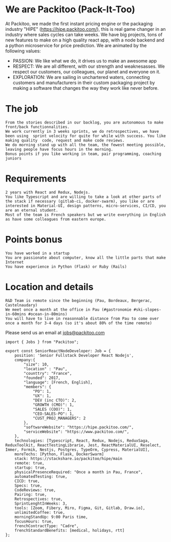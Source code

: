 # We are Packitoo (Pack-It-Too)

At Packitoo, we made the first instant pricing engine or the packaging industry "HIPE" (https://hipe.packitoo.com/), this is real game changer in an industry where sales cycles can take weeks. We have big projects, tons of new features to make on a high quality react app, with a node backend and a python microservice for price prediction.
We are animated by the following values:

* PASSION: We like what we do, it drives us to make an awesome app
* RESPECT: We are all different, with our strength and weaknesasses. We respect our customers, our colleagues, our planet and everyone on it.
* EXPLORATION: We are sailing in unchartered waters, connecting customers and manufacturers in their custom packaging project by making a software that changes the way they work like never before.


# The job

    From the stories described in our backlog, you are autonomous to make  front/back functionnalities.
    We work currently in 3 weeks sprints, we do retrospectives, we have been using  sprint velocity for quite for while with success. You like making quality  code, request and make code reviews.
    We do morning stand up with all the team, the fewest meeting possible, leaving people have focus hours in the morning.
    Bonus points if you like working in team, pair programming, coaching juniors

# Requirements

    2 years with React and Redux, Nodejs.
    You like Typescript and are willing to take a look at other parts of the stack if necessary (gitlab-ci, docker-swarm), you like or are interested in Material-UI, design patterns, micro-services, CI/CD, you are an eternal student.
    Most of the team is French speakers but we write everything in English as have some colleagues from eastern europe.

# Points bonus

    You have worked in a startup
    You are passionate about computer, know all the little parts that make Internet
    You have experience in Python (Flask) or Ruby (Rails)

# Location and details

    R&D Team is remote since the beginning (Pau, Bordeaux, Bergerac, Castelnaudary)
    We meet once a month at the office in Pau (#gastronomie #ski-slopes-in-60mins #ocean-in-80mins)
    You will have to live in reasonnable distance from Pau to come over once a month for 3-4 days (so it's about 80% of the time remote)

Please send us an email at jobs@packitoo.com

```
import { Jobs } from "Packitoo";

export const SeniorReactNodeDeveloper: Job = {
    position: 'Senior Fullstack Developer React Nodejs',
    company:{
        "size": 10,
        "location" : "Pau",
        "counttry": "France",
        "founded": 2017,
        "language": [French, English],
        "members": {
            "PO": 1,
            "UX": 1,
            "DEV (inc CTO)": 2,
            "GROWTH (CMO)": 1,
            "SALES (COO)": 1,
            "CEO-SALES-PO": 1,
            "CUST_PROJ_MANAGERS": 2
        },
        "softwareWebsite": "https://hipe.packitoo.com/",
        "serviceWebsite": "https://www.packitoo.com/",
    },
    technologies: [Typescript, React, Redux, Nodejs, ReduxSaga, ReduxToolkit, ReactTestingLibrarie, Jest, ReactMaterialUI, Reselect, Immer, Formik, Nestjs, Postgres, TypeOrm, Cypress, MaterialUI],
    moreTechs: [Python, Flask, DockerSwarm]
    stack: https://stackshare.io/packitoo/hipe/main
    remote: true,
    startup: true,
    physicalPresenceRequired: "Once a month in Pau, France",
    automatedTesting: true,
    CICD: true,
    Specs: true,
    CodeReviews: true,
    Pairing: true,
    Retrospectives: true,
    SprintLenghtInWeeks: 3,
    tools: [Zoom, Fibery, Miro, Figma, Git, Gitlab, Draw.io],
    unlimitedCoffee: true,
    morningStandUp: 9:00 Paris time,
    focusHours: true,
    frenchContractType: "Cadre",
    frenchStandardBenefits: [medical, holidays, rtt]
};
```
